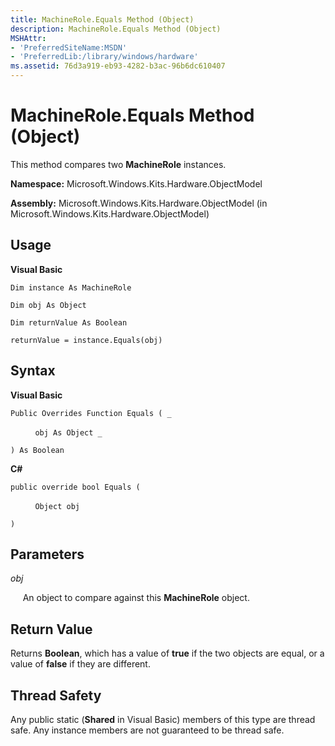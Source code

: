 ```yaml
---
title: MachineRole.Equals Method (Object)
description: MachineRole.Equals Method (Object)
MSHAttr:
- 'PreferredSiteName:MSDN'
- 'PreferredLib:/library/windows/hardware'
ms.assetid: 76d3a919-eb93-4282-b3ac-96b6dc610407
---
```


# MachineRole.Equals Method (Object)


This method compares two **MachineRole** instances.

**Namespace:** Microsoft.Windows.Kits.Hardware.ObjectModel

**Assembly:** Microsoft.Windows.Kits.Hardware.ObjectModel (in Microsoft.Windows.Kits.Hardware.ObjectModel)

## <span id="Usage"></span><span id="usage"></span><span id="USAGE"></span>Usage


**Visual Basic**

`Dim instance As MachineRole`

`Dim obj As Object`

`Dim returnValue As Boolean`

`returnValue = instance.Equals(obj)`

## <span id="Syntax"></span><span id="syntax"></span><span id="SYNTAX"></span>Syntax


**Visual Basic**

`Public Overrides Function Equals ( _`

          `obj As Object _`

`) As Boolean`

**C#**

`public override bool Equals (`

          `Object obj`

`)`

## <span id="Parameters"></span><span id="parameters"></span><span id="PARAMETERS"></span>Parameters


*obj*

     An object to compare against this **MachineRole** object.

## <span id="Return_Value"></span><span id="return_value"></span><span id="RETURN_VALUE"></span>Return Value


Returns **Boolean**, which has a value of **true** if the two objects are equal, or a value of **false** if they are different.

## <span id="Thread_Safety"></span><span id="thread_safety"></span><span id="THREAD_SAFETY"></span>Thread Safety


Any public static (**Shared** in Visual Basic) members of this type are thread safe. Any instance members are not guaranteed to be thread safe.

 

 






